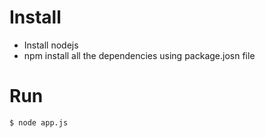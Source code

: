 # Install
* Install nodejs
* npm install all the dependencies using package.josn file


# Run
```
$ node app.js
```
